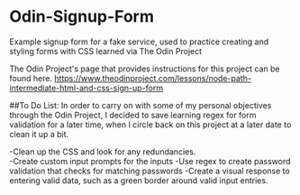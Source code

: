 # Odin-Signup-Form
Example signup form for a fake service, used to practice creating and styling forms with CSS learned via The Odin Project

The Odin Project's page that provides instructions for this project can be found here.  https://www.theodinproject.com/lessons/node-path-intermediate-html-and-css-sign-up-form


##To Do List:
In order to carry on with some of my personal objectives through the Odin Project, I decided to save learning regex for form validation for a later time, when I circle back on this project at a later date to clean it up a bit.  

-Clean up the CSS and look for any redundancies.  
-Create custom input prompts for the inputs
-Use regex to create password validation that checks for matching passwords 
-Create a visual response to entering valid data, such as a green border around valid input entries.  


